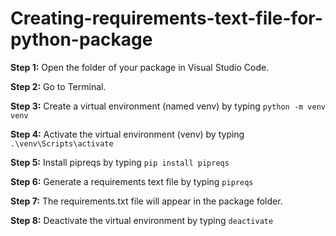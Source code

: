 # Creating-requirements-text-file-for-python-package

**Step 1:** Open the folder of your package in Visual Studio Code.

**Step 2:** Go to Terminal.

**Step 3:** Create a virtual environment (named venv) by typing ```python -m venv venv```

**Step 4:** Activate the virtual environment (venv) by typing ```.\venv\Scripts\activate```

**Step 5:** Install pipreqs by typing  ```pip install pipreqs```

**Step 6:** Generate a requirements text file by typing ```pipreqs```

**Step 7:** The requirements.txt file will appear in the package folder.

**Step 8:** Deactivate the virtual environment by typing ```deactivate```


